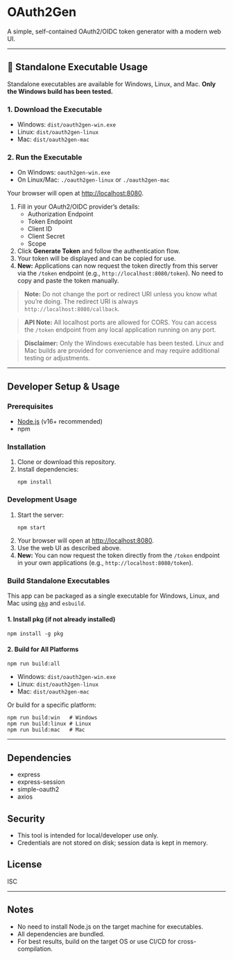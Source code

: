 # OAuth2Gen

A simple, self-contained OAuth2/OIDC token generator with a modern web UI.

---

## 🚀 Standalone Executable Usage

Standalone executables are available for Windows, Linux, and Mac. **Only the Windows build has been tested.**

### 1. Download the Executable

- Windows: `dist/oauth2gen-win.exe`
- Linux: `dist/oauth2gen-linux`
- Mac: `dist/oauth2gen-mac`

### 2. Run the Executable

- On Windows: `oauth2gen-win.exe`
- On Linux/Mac: `./oauth2gen-linux` or `./oauth2gen-mac`

Your browser will open at [http://localhost:8080](http://localhost:8080).

1. Fill in your OAuth2/OIDC provider’s details:
   - Authorization Endpoint
   - Token Endpoint
   - Client ID
   - Client Secret
   - Scope
2. Click **Generate Token** and follow the authentication flow.
3. Your token will be displayed and can be copied for use.
4. **New:** Applications can now request the token directly from this server via the `/token` endpoint (e.g., `http://localhost:8080/token`). No need to copy and paste the token manually.

> **Note:** Do not change the port or redirect URI unless you know what you’re doing. The redirect URI is always `http://localhost:8080/callback`.

> **API Note:** All localhost ports are allowed for CORS. You can access the `/token` endpoint from any local application running on any port.

> **Disclaimer:** Only the Windows executable has been tested. Linux and Mac builds are provided for convenience and may require additional testing or adjustments.

---

## Developer Setup & Usage

### Prerequisites

- [Node.js](https://nodejs.org/) (v16+ recommended)
- npm

### Installation

1. Clone or download this repository.
2. Install dependencies:
   ```
   npm install
   ```

### Development Usage

1. Start the server:
   ```
   npm start
   ```
2. Your browser will open at [http://localhost:8080](http://localhost:8080).
3. Use the web UI as described above.
4. **New:** You can now request the token directly from the `/token` endpoint in your own applications (e.g., `http://localhost:8080/token`).

### Build Standalone Executables

This app can be packaged as a single executable for Windows, Linux, and Mac using [`pkg`](https://github.com/vercel/pkg) and `esbuild`.

#### 1. Install pkg (if not already installed)

```
npm install -g pkg
```

#### 2. Build for All Platforms

```
npm run build:all
```

- Windows: `dist/oauth2gen-win.exe`
- Linux: `dist/oauth2gen-linux`
- Mac: `dist/oauth2gen-mac`

Or build for a specific platform:

```
npm run build:win   # Windows
npm run build:linux # Linux
npm run build:mac   # Mac
```

---

## Dependencies

- express
- express-session
- simple-oauth2
- axios

## Security

- This tool is intended for local/developer use only.
- Credentials are not stored on disk; session data is kept in memory.

## License

ISC

---

## Notes

- No need to install Node.js on the target machine for executables.
- All dependencies are bundled.
- For best results, build on the target OS or use CI/CD for cross-compilation.
